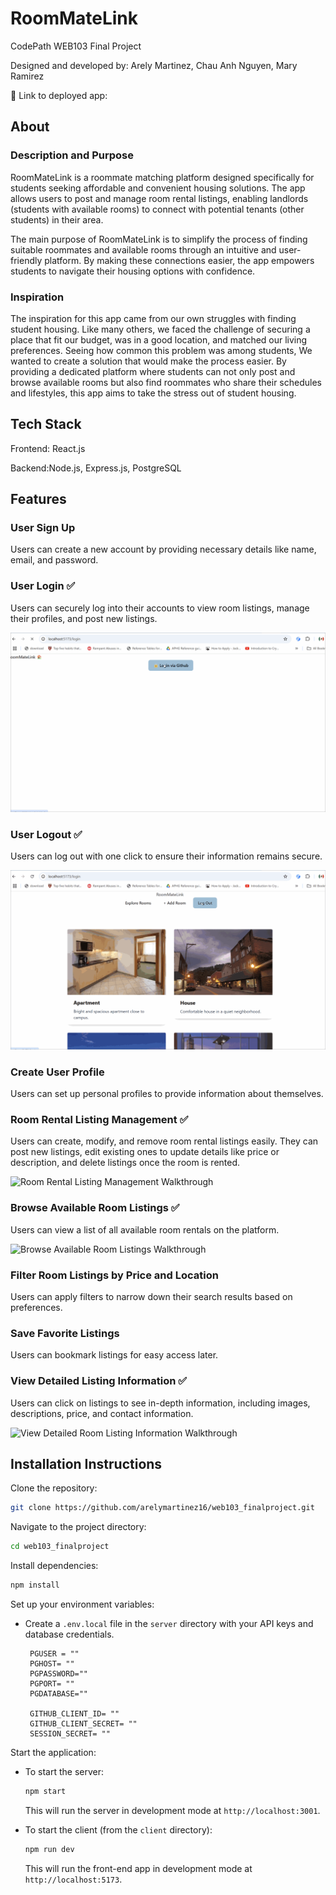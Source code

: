 # RoomMateLink

CodePath WEB103 Final Project

Designed and developed by: Arely Martinez, Chau Anh Nguyen, Mary Ramirez

🔗 Link to deployed app:

## About

### Description and Purpose

RoomMateLink is a roommate matching platform designed specifically for students seeking affordable and convenient housing solutions. The app allows users to post and manage room rental listings, enabling landlords (students with available rooms) to connect with potential tenants (other students) in their area.

The main purpose of RoomMateLink is to simplify the process of finding suitable roommates and available rooms through an intuitive and user-friendly platform. By making these connections easier, the app empowers students to navigate their housing options with confidence.

### Inspiration

The inspiration for this app came from our own struggles with finding student housing. Like many others, we faced the challenge of securing a place that fit our budget, was in a good location, and matched our living preferences. Seeing how common this problem was among students, We wanted to create a solution that would make the process easier. By providing a dedicated platform where students can not only post and browse available rooms but also find roommates who share their schedules and lifestyles, this app aims to take the stress out of student housing.

## Tech Stack

Frontend: React.js

Backend:Node.js, Express.js, PostgreSQL

## Features

### User Sign Up

Users can create a new account by providing necessary details like name, email, and password.

### User Login ✅

Users can securely log into their accounts to view room listings, manage their profiles, and post new listings.

<img src='./client/src/assets/login.gif' title='Video Walkthrough' width='' alt='Logging in to page' />

### User Logout ✅

Users can log out with one click to ensure their information remains secure.

<img src="./client/src/assets/logout.gif" title="Video Walkthrough" width="" alt="Logging out">

### Create User Profile

Users can set up personal profiles to provide information about themselves.

### Room Rental Listing Management ✅

Users can create, modify, and remove room rental listings easily. They can post new listings, edit existing ones to update details like price or description, and delete listings once the room is rented.

<img src='./client/src/assets/room-rental-listing-management-update.gif' title='Video Walkthrough' width='' alt='Room Rental Listing Management Walkthrough' />

### Browse Available Room Listings ✅

Users can view a list of all available room rentals on the platform.

<img src='./client/src/assets/browse-available-room-listings.gif' title='Video Walkthrough' width='' alt='Browse Available Room Listings Walkthrough' />

### Filter Room Listings by Price and Location

Users can apply filters to narrow down their search results based on preferences.

### Save Favorite Listings

Users can bookmark listings for easy access later.

### View Detailed Listing Information ✅

Users can click on listings to see in-depth information, including images, descriptions, price, and contact information.

<img src='./client/src/assets/view-detailed-listing-information.gif' title='Video Walkthrough' width='' alt='View Detailed Room Listing Information Walkthrough' />

## Installation Instructions

Clone the repository:
   ```bash
   git clone https://github.com/arelymartinez16/web103_finalproject.git
   ```

Navigate to the project directory:
   ```bash
   cd web103_finalproject
   ```
Install dependencies:
   ```bash
   npm install
   ```
Set up your environment variables:
   - Create a `.env.local` file in the `server` directory with your API keys and database credentials.
     
     ```env
      PGUSER = ""
      PGHOST= ""
      PGPASSWORD=""
      PGPORT= ""
      PGDATABASE=""     
      
      GITHUB_CLIENT_ID= ""
      GITHUB_CLIENT_SECRET= ""
      SESSION_SECRET= ""
     ```
Start the application:
   - To start the server:
     ```bash
     npm start
     ```
     This will run the server in development mode at `http://localhost:3001`.

   - To start the client (from the `client` directory):
     ```bash
     npm run dev
     ```
     This will run the front-end app in development mode at `http://localhost:5173`.
